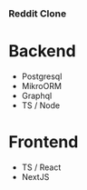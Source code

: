 ### Reddit Clone

# Backend

- Postgresql
- MikroORM
- Graphql
- TS / Node

# Frontend

- TS / React
- NextJS
